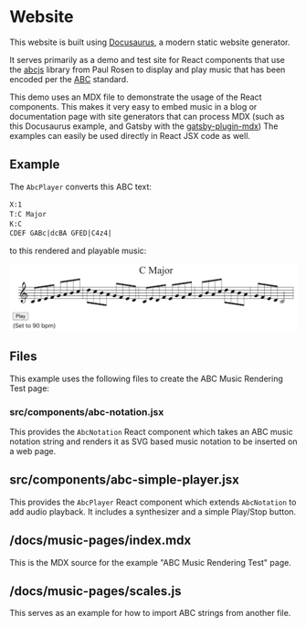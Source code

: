 # Website

This website is built using [Docusaurus](https://docusaurus.io/), a modern static website generator.

It serves primarily as a demo and test site for React components that use the [abcjs](https://www.abcjs.net/) library from Paul Rosen to display and play music that has been encoded per the [ABC](https://abcnotation.com/) standard.

This demo uses an MDX file to demonstrate the usage of the React components.  This makes it very easy to embed music in a blog or documentation page with site generators that can process MDX (such as this Docusaurus example, and Gatsby with the [gatsby-plugin-mdx](https://www.gatsbyjs.com/plugins/gatsby-plugin-mdx/))  The examples can easily be used directly in React JSX code as well.

## Example

The `AbcPlayer` converts this ABC text:

```txt
X:1
T:C Major
K:C
CDEF GABc|dcBA GFED|C4z4|
```

to this rendered and playable music:

![C scale notation example](./static/img/C_scale.png)

## Files

This example uses the following files to create the ABC Music Rendering Test page:

### src/components/abc-notation.jsx

This provides the `AbcNotation` React component which takes an ABC music notation string and renders it as SVG based music notation to be inserted on a web page.

## src/components/abc-simple-player.jsx

This provides the `AbcPlayer` React component which extends `AbcNotation` to add audio playback.  It includes a synthesizer and a simple Play/Stop button.

## /docs/music-pages/index.mdx

This is the MDX source for the example "ABC Music Rendering Test" page.

## /docs/music-pages/scales.js

This serves as an example for how to import ABC strings from another file.
